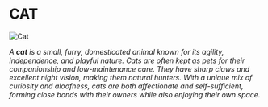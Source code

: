 # **CAT**
![Cat](https://images.unsplash.com/photo-1511044568932-338cba0ad803?q=80&w=870&auto=format&fit=crop&ixlib=rb-4.0.3&ixid=M3wxMjA3fDB8MHxwaG90by1wYWdlfHx8fGVufDB8fHx8fA%3D%3D)


_A **cat** is a small, furry, domesticated animal known for its agility, independence, and playful nature. Cats are often kept as pets for their companionship and low-maintenance care. They have sharp claws and excellent night vision, making them natural hunters. With a unique mix of curiosity and aloofness, cats are both affectionate and self-sufficient, forming close bonds with their owners while also enjoying their own space._